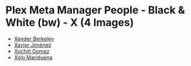 # Plex Meta Manager People - Black & White (bw) - X (4 Images)

* [Xander Berkeley](https://raw.githubusercontent.com/meisnate12/Plex-Meta-Manager-People-bw/master/X/Images/Xander%20Berkeley.jpg)
* [Xavier Jiménez](https://raw.githubusercontent.com/meisnate12/Plex-Meta-Manager-People-bw/master/X/Images/Xavier%20Jim%C3%A9nez.jpg)
* [Xochitl Gomez](https://raw.githubusercontent.com/meisnate12/Plex-Meta-Manager-People-bw/master/X/Images/Xochitl%20Gomez.jpg)
* [Xolo Mariduena](https://raw.githubusercontent.com/meisnate12/Plex-Meta-Manager-People-bw/master/X/Images/Xolo%20Mariduena.jpg)
